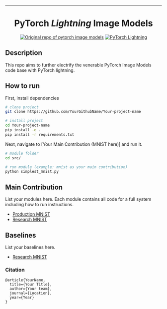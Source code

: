 ---   
<div align="center">    
 
# PyTorch *Lightning* Image Models     

[![Original repo of pytorch image models](http://img.shields.io/badge/repo-github-B31B1B.svg)](https://github.com/rwightman/pytorch-image-models)
[![PyTorch Lightning](http://img.shields.io/badge/PyTorch-Lightning-4b44ce.svg)](https://github.com/PyTorchLightning/pytorch-lightning)

</div>
 
## Description   
This repo aims to further electrify the venerable PyTorch Image Models code base with PyTorch lightning.


## How to run   
First, install dependencies   
```bash
# clone project   
git clone https://github.com/YourGithubName/Your-project-name   

# install project   
cd Your-project-name 
pip install -e .   
pip install -r requirements.txt
 ```   
 Next, navigate to [Your Main Contribution (MNIST here)] and run it.   
 ```bash
# module folder
cd src/    

# run module (example: mnist as your main contribution)   
python simplest_mnist.py    
```

## Main Contribution      
List your modules here. Each module contains all code for a full system including how to run instructions.   
- [Production MNIST](https://github.com/PyTorchLightning/pytorch-lightning-conference-seed/tree/master/src/production_mnist)    
- [Research MNIST](https://github.com/PyTorchLightning/pytorch-lightning-conference-seed/tree/master/src/research_mnist)  

## Baselines    
List your baselines here.   
- [Research MNIST](https://github.com/PyTorchLightning/pytorch-lightning-conference-seed/tree/master/src/research_mnist) 

### Citation   
```
@article{YourName,
  title={Your Title},
  author={Your team},
  journal={Location},
  year={Year}
}
```   
